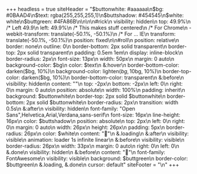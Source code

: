 +++
headless = true
siteHeader = "$buttonwhite: #aaaaaa\n$bg: #0BAAD4\n$text: rgba(255,255,255,1)\n$buttshadow: #454545\n$white: white\n$buttgreen: #4FA86B\n\n\n\n#rick\n  visibility: hidden\n    top: 49.9%\n    /* Left 49.9\n    left: 49.9%\n    /* This makes stuff centered\n    /* For Chrome\n    -webkit-transform: translate(-50.1%, -50.1%)\n    /* For ... IE\n    transform: translate(-50.1%, -50.1%)\n  position: fixed\n\n#roll\n  position: relative\n  border: none\n  outline: 0\n  border-bottom: 2px solid transparent\n  border-top: 2px solid transparent\n  padding: 0.5em 1em\n  display: inline-block\n  border-radius: 2px\n  font-size: 13px\n  width: 50px\n  margin: 0 auto\n  background-color: $bg\n  color: $text\n  &:hover\n    border-bottom-color: darken($bg, 10%)\n    background-color: lighten($bg, 10%)\n  &:active\n    background-color: lighten($bg, 10%)\n    border-top-color: darken($bg, 10%)\n    border-bottom-color: transparent\n  &:before\n    visibility: hidden\n    content: \"\"\n    top: -2px\n    bottom: -2px\n    left: 0\n    right: 0\n    margin: 0 auto\n    position: absolute\n    width: 100%\n    padding: inherit\n    background: $buttonwhite\n    border-top: 2px solid $buttonwhite\n    border-bottom: 2px solid $buttonwhite\n    border-radius: 2px\n    transition: width 0.5s\n  &:after\n    visibility: hidden\n    font-family: \"Open Sans\",Helvetica,Arial,Verdana,sans-serif\n    font-size: 16px\n    line-height: 16px\n    color: $buttshadow\n    position: absolute\n    top: 2px\n    left: 0\n    right: 0\n    margin: 0 auto\n    width: 26px\n    height: 26px\n    padding: 5px\n    border-radius: 26px\n    color: $white\n    content: \"\"\n  &.loading\n    &:after\n      visibility: visible\n      animation: loader 1s infinite linear\n    &:before\n      visibility: visible\n      border-radius: 26px\n      width: 33px\n      margin: 0 auto\n      right: 0\n      left: 0\n  &.done\n    visibility: hidden\n    &:before\n      content: \"\"\n      font-family: FontAwesome\n      visibility: visible\n      background: $buttgreen\n      border-color: $buttgreen\n  &.loading, &.done\n    cursor: default"
siteFooter = "\n"
+++
